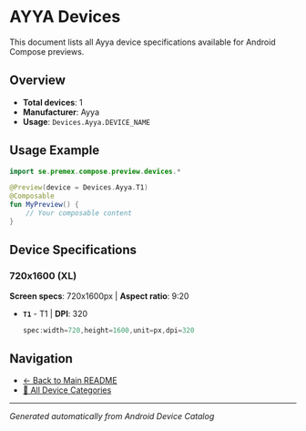 # AYYA Devices

This document lists all Ayya device specifications available for Android Compose previews.

## Overview

- **Total devices**: 1
- **Manufacturer**: Ayya
- **Usage**: `Devices.Ayya.DEVICE_NAME`

## Usage Example

```kotlin
import se.premex.compose.preview.devices.*

@Preview(device = Devices.Ayya.T1)
@Composable
fun MyPreview() {
    // Your composable content
}
```

## Device Specifications

### 720x1600 (XL)

**Screen specs**: 720x1600px | **Aspect ratio**: 9:20

- **`T1`** - T1 | **DPI**: 320
  ```kotlin
  spec:width=720,height=1600,unit=px,dpi=320
  ```

## Navigation

- [← Back to Main README](../../README.md)
- [📱 All Device Categories](../README.md)

---
*Generated automatically from Android Device Catalog*
